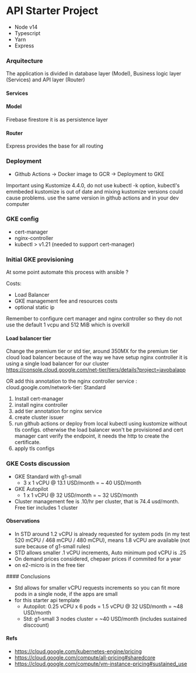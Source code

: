 # API Starter Project

-   Node v14
-   Typescript
-   Yarn
-   Express

### Arquitecture

The application is divided in database layer (Model), Business logic layer (Services) and API layer (Router)

#### Services

#### Model

Firebase firestore it is as persistence layer

#### Router
Express provides the base for all routing

### Deployment
* Github Actions -> Docker image to GCR -> Deployment to GKE

Important using Kustomize 4.4.0, do not use kubectl -k option, kubectl's emmbeded kustomize is out of date and mixing kustomize versions could cause problems. use the same version in github actions and in your dev computer

### GKE config
* cert-manager
* nginx-controller
* kubectl > v1.21 (needed to support cert-manager)

### Initial GKE provisioning
At some point automate this process with ansible ?

Costs:
* Load Balancer
* GKE management fee and resources costs
* optional static ip

Remember to configure cert manager and nginx controller so they do not use the default 1 vcpu and 512 MiB which is overkill
#### Load balancer tier
Change the premium tier or std tier, around 350MX for the premium tier cloud load balancer
because of the way we have setup nginx controller it is using a single load balancer for our cluster
https://console.cloud.google.com/net-tier/tiers/details?project=javobalapp

OR add this annotation to the nginx controller service : cloud.google.com/network-tier: Standard

1. Install cert-manager
2. install nginx controller
3. add tier annotation for nginx service
3. create cluster issuer
4. run github actions or deploy from local kubectl using kustomize without tls configs. otherwise the load balancer won't be provisioned and cert manager cant verify the endpoint, it needs the http to create the certificate.
5. apply tls configs


### GKE Costs discussion

* GKE Standard with g1-small
  * 3 x 1 vCPU @ 13.1 USD/month = ~ 40 USD/month
* GKE Autopilot
  * 1 x 1 vCPU @ 32 USD/month = ~ 32 USD/month
* Cluster management fee is .10/hr per cluster, that is 74.4 usd/month. Free tier includes 1 cluster

#### Observations
* In STD around 1.2 vCPU is already requested for system pods (in my test 520 mCPU / 468 mCPU / 480 mCPU), means 1.8 vCPU are available (not sure because of g1-small rules)
* STD allows smaller .1 vCPU increments, Auto minimum pod vCPU is .25
* On demand prices considered, chepaer prices if commited for a year
* on e2-micro is in the free tier

#### Conclusions
* Std allows for smaller vCPU requests increments so you can fit more pods in a single node, if the apps are small
* for this starter api template 
  * Autopilot: 0.25 vCPU x 6 pods = 1.5 vCPU @ 32 USD/month = ~48 USD/month
  * Std: g1-small 3 nodes cluster = ~40 USD/month (includes sustained disccount)

#### Refs
* https://cloud.google.com/kubernetes-engine/pricing
* https://cloud.google.com/compute/all-pricing#sharedcore
* https://cloud.google.com/compute/vm-instance-pricing#sustained_use